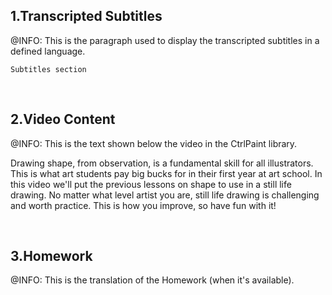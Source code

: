 ﻿<h2>1.Transcripted Subtitles</h2>
﻿@INFO: This is the paragraph used to display the transcripted subtitles in a defined language.

```
Subtitles section
```

﻿<br/><h2>2.Video Content</h2>
﻿@INFO: This is the text shown below the video in the CtrlPaint library.

Drawing shape, from observation, is a fundamental skill for all illustrators. This is what art students pay big bucks for in their first year at art school. In this video we'll put the previous lessons on shape to use in a still life drawing. No matter what level artist you are, still life drawing is challenging and worth practice. This is how you improve, so have fun with it!

﻿<br/><h2>3.Homework</h2>
﻿@INFO: This is the translation of the Homework (when it's available).
